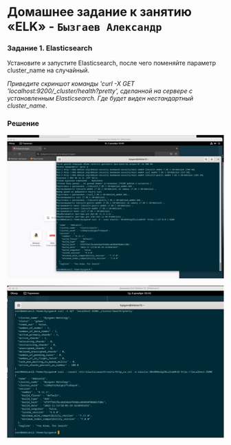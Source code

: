 # Домашнее задание к занятию «ELK» - `Бызгаев Александр`

### Задание 1. Elasticsearch 

Установите и запустите Elasticsearch, после чего поменяйте параметр cluster_name на случайный. 

*Приведите скриншот команды 'curl -X GET 'localhost:9200/_cluster/health?pretty', сделанной на сервере с установленным Elasticsearch. Где будет виден нестандартный cluster_name*.

### Решение

![image](https://github.com/Byzgaev-I/ELK/blob/main/Elastic%20-1.png)

![image](https://github.com/Byzgaev-I/ELK/blob/main/Elastic-2.png)


